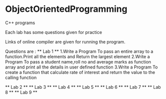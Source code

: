 # ObjectOrientedProgramming
C++ programs 

Each lab has some questions given for practice 

Links of online compiler are given for running the program.

Questions are :
** Lab 1 **
1.Write a Program To pass an entire array to a function.Print all the elements and Return the largest element
2.Write a Program To pass a student name,roll no and average marks as function array and print all the details in user defined function
3.Write a Program To create a function that calculate rate of interest and return the value to the calling function

** Lab 2 **
** Lab 3 **
** Lab 4 **
** Lab 5 **
** Lab 6 **
** Lab 7 **
** Lab 8 **
** Lab 9 **
